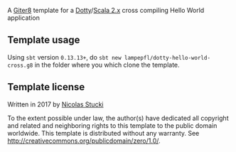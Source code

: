 A [Giter8][g8] template for a [Dotty]/[Scala 2.x] cross compiling Hello World application

Template usage
--------------
Using `sbt` version `0.13.13+`, do `sbt new lampepfl/dotty-hello-world-cross.g8` in the folder where you which clone the template.

Template license
----------------
Written in 2017 by [Nicolas Stucki]

To the extent possible under law, the author(s) have dedicated all copyright and related
and neighboring rights to this template to the public domain worldwide.
This template is distributed without any warranty. See <http://creativecommons.org/publicdomain/zero/1.0/>.

[g8]: http://www.foundweekends.org/giter8/
[Dotty]: http://dotty.epfl.ch/
[Scala 2.x]: https://www.scala-lang.org/
[Nicolas Stucki]: https://github.com/nicolasstucki
